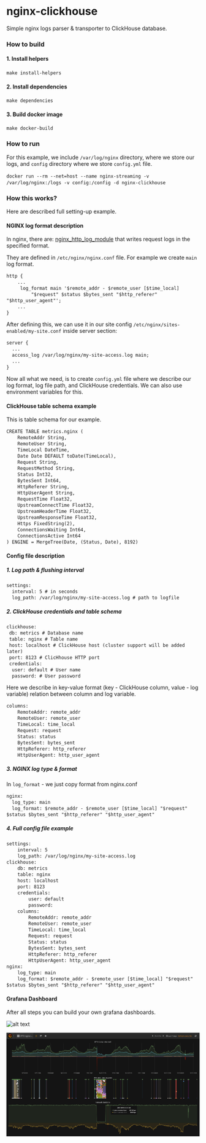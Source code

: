 # nginx-clickhouse

Simple nginx logs parser &amp; transporter to ClickHouse database.

### How to build

#### 1. Install helpers

`make install-helpers`

#### 2. Install dependencies

`make dependencies`

#### 3. Build docker image

`make docker-build`

### How to run

For this example, we include `/var/log/nginx` directory, where we store our logs, and `config` directory where we store `config.yml` file.

`docker run --rm --net=host --name nginx-streaming -v /var/log/nginx:/logs -v config:/config -d nginx-clickhouse`

### How this works?

Here are described full setting-up example.

#### NGINX log format description

In nginx, there are: [nginx_http_log_module](http://nginx.org/en/docs/http/ngx_http_log_module.html) that writes request logs in the specified format.

They are defined in `/etc/nginx/nginx.conf` file. For example we create `main` log format.

```
http {
    ...
     log_format main '$remote_addr - $remote_user [$time_local]
         "$request" $status $bytes_sent "$http_referer" "$http_user_agent"';
    ...
}
```

After defining this, we can use it in our site config `/etc/nginx/sites-enabled/my-site.conf` inside server section:

```
server {
  ...
  access_log /var/log/nginx/my-site-access.log main;
  ...
}
```

Now all what we need, is to create `config.yml` file where we describe our log format, log file path, and ClickHouse credentials. We can also use environment variables for this.

#### ClickHouse table schema example

This is table schema for our example.

```
CREATE TABLE metrics.nginx (
    RemoteAddr String,
    RemoteUser String,
    TimeLocal DateTime,
    Date Date DEFAULT toDate(TimeLocal),
    Request String,
    RequestMethod String,
    Status Int32,
    BytesSent Int64,
    HttpReferer String,
    HttpUserAgent String,
    RequestTime Float32,
    UpstreamConnectTime Float32,
    UpstreamHeaderTime Float32,
    UpstreamResponseTime Float32,
    Https FixedString(2),
    ConnectionsWaiting Int64,
    ConnectionsActive Int64
) ENGINE = MergeTree(Date, (Status, Date), 8192)
```

#### Config file description

##### 1. Log path & flushing interval

```
settings:
  interval: 5 # in seconds
  log_path: /var/log/nginx/my-site-access.log # path to logfile
```

##### 2. ClickHouse credentials and table schema

```
clickhouse:
 db: metrics # Database name
 table: nginx # Table name
 host: localhost # ClickHouse host (cluster support will be added later)
 port: 8123 # ClicHhouse HTTP port
 credentials:
  user: default # User name
  password: # User password
```

Here we describe in key-value format (key - ClickHouse column, value - log variable) relation between column and log variable.

```
columns:
    RemoteAddr: remote_addr
    RemoteUser: remote_user
    TimeLocal: time_local
    Request: request
    Status: status
    BytesSent: bytes_sent
    HttpReferer: http_referer
    HttpUserAgent: http_user_agent
```

##### 3. NGINX log type & format

In `log_format` - we just copy format from nginx.conf

```
nginx:
  log_type: main
  log_format: $remote_addr - $remote_user [$time_local] "$request" $status $bytes_sent "$http_referer" "$http_user_agent"
```

##### 4. Full config file example

```
settings:
    interval: 5
    log_path: /var/log/nginx/my-site-access.log
clickhouse:
    db: metrics
    table: nginx
    host: localhost
    port: 8123
    credentials:
        user: default
        password:
    columns:
        RemoteAddr: remote_addr
        RemoteUser: remote_user
        TimeLocal: time_local
        Request: request
        Status: status
        BytesSent: bytes_sent
        HttpReferer: http_referer
        HttpUserAgent: http_user_agent
nginx:
    log_type: main
    log_format: $remote_addr - $remote_user [$time_local] "$request" $status $bytes_sent "$http_referer" "$http_user_agent"
```

#### Grafana Dashboard

After all steps you can build your own grafana dashboards.

![alt text](https://github.com/mintance/nginx-clickhouse/blob/master/grafana.png)

![alt text](https://github.com/openbsod/nginx2clickhouse/blob/master/iptv-status-returned.png)
